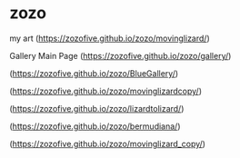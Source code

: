 # zozo
my art
(https://zozofive.github.io/zozo/movinglizard/)

Gallery Main Page
(https://zozofive.github.io/zozo/gallery/)

(https://zozofive.github.io/zozo/BlueGallery/)
 
 
 (https://zozofive.github.io/zozo/movinglizardcopy/)
 
 (https://zozofive.github.io/zozo/lizardtolizard/)
 
 (https://zozofive.github.io/zozo/bermudiana/)
 
 (https://zozofive.github.io/zozo/movinglizard_copy/)
 
 
 
 

